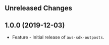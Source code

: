 Unreleased Changes
------------------

1.0.0 (2019-12-03)
------------------

* Feature - Initial release of `aws-sdk-outposts`.

